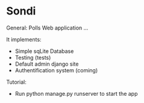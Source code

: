 # Sondi

General:
Polls Web application ...

It implements:
- Simple sqLite Database
- Testing (tests)
- Default admin django site
- Authentification system (coming)

Tutorial:
- Run python manage.py runserver to start the app